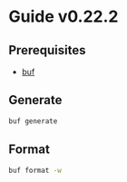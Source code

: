 # Guide v0.22.2

## Prerequisites

- [buf](https://docs.buf.build/installation)

## Generate

```sh
buf generate
```

## Format

```sh
buf format -w
```
